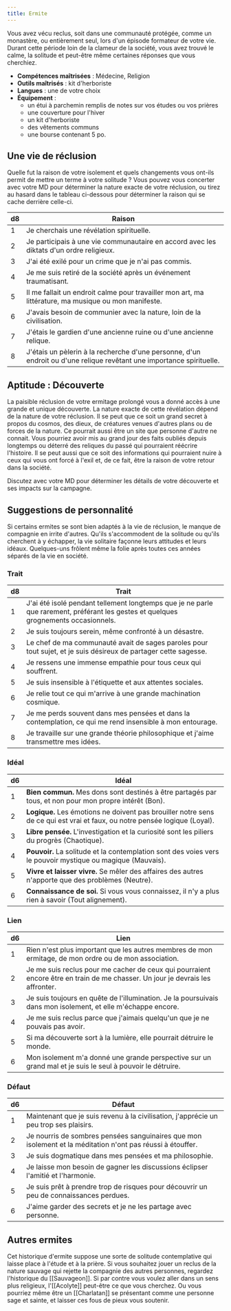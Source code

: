 ```yaml
---
title: Ermite
---
```

Vous avez vécu reclus, soit dans une communauté protégée, comme un monastère, ou entièrement seul, lors d'un épisode formateur de votre vie. Durant cette période loin de la clameur de la société, vous avez trouvé le calme, la solitude et peut-être même certaines réponses que vous cherchiez.

- **Compétences maîtrisées** : Médecine, Religion
- **Outils maîtrisés** : kit d'herboriste
- **Langues** : une de votre choix
- **Équipement** :
	- un étui à parchemin remplis de notes sur vos études ou vos prières
	- une couverture pour l'hiver
  - un kit d'herboriste
  - des vêtements communs
  - une bourse contenant 5 po.

## Une vie de réclusion
Quelle fut la raison de votre isolement et quels changements vous ont-ils permit de mettre un terme à votre solitude ? Vous pouvez vous concerter avec votre MD pour déterminer la nature exacte de votre réclusion, ou tirez au hasard dans le tableau ci-dessous pour déterminer la raison qui se cache derrière celle-ci.

|d8|Raison|
|--|--|
|1|Je cherchais une révélation spirituelle.|
|2|Je participais à une vie communautaire en accord avec les diktats d'un ordre religieux.|
|3|J'ai été exilé pour un crime que je n'ai pas commis.|
|4|Je me suis retiré de la société après un événement traumatisant.|
|5|Il me fallait un endroit calme pour travailler mon art, ma littérature, ma musique ou mon manifeste.|
|6|J'avais besoin de communier avec la nature, loin de la civilisation.|
|7|J'étais le gardien d'une ancienne ruine ou d'une ancienne relique.|
|8|J'étais un pèlerin à la recherche d'une personne, d'un endroit ou d'une relique revêtant une importance spirituelle.|

## Aptitude : Découverte
La paisible réclusion de votre ermitage prolongé vous a donné accès à une grande et unique découverte. La nature exacte de cette révélation dépend de la nature de votre réclusion. Il se peut que ce soit un grand secret à propos du cosmos, des dieux, de créatures venues d'autres plans ou de forces de la nature. Ce pourrait aussi être un site que personne d'autre ne connait. Vous pourriez avoir mis au grand jour des faits oubliés depuis longtemps ou déterré des reliques du passé qui pourraient réécrire l'histoire. Il se peut aussi que ce soit des informations qui pourraient nuire à ceux qui vous ont forcé à l'exil et, de ce fait, être la raison de votre retour dans la société.

Discutez avec votre MD pour déterminer les détails de votre découverte et ses impacts sur la campagne.

## Suggestions de personnalité
Si certains ermites se sont bien adaptés à la vie de réclusion, le manque de compagnie en irrite d'autres. Qu'ils s'accommodent de la solitude ou qu'ils cherchent à y échapper, la vie solitaire façonne leurs attitudes et leurs idéaux. Quelques-uns frôlent même la folie après toutes ces années séparés de la vie en société.

### Trait
|d8|Trait|
|--|--|
|1|J'ai été isolé pendant tellement longtemps que je ne parle que rarement, préférant les gestes et quelques grognements occasionnels.|
|2|Je suis toujours serein, même confronté à un désastre.|
|3|Le chef de ma communauté avait de sages paroles pour tout sujet, et je suis désireux de partager cette sagesse.|
|4|Je ressens une immense empathie pour tous ceux qui souffrent.|
|5|Je suis insensible à l'étiquette et aux attentes sociales.|
|6|Je relie tout ce qui m'arrive à une grande machination cosmique.|
|7|Je me perds souvent dans mes pensées et dans la contemplation, ce qui me rend insensible à mon entourage.|
|8|Je travaille sur une grande théorie philosophique et j'aime transmettre mes idées.|

### Idéal
|d6|Idéal|
|--|--|
|1|**Bien commun.** Mes dons sont destinés à être partagés par tous, et non pour mon propre intérêt (Bon).|
|2|**Logique.** Les émotions ne doivent pas brouiller notre sens de ce qui est vrai et faux, ou notre pensée logique (Loyal).|
|3|**Libre pensée.** L'investigation et la curiosité sont les piliers du progrès (Chaotique).|
|4|**Pouvoir.** La solitude et la contemplation sont des voies vers le pouvoir mystique ou magique (Mauvais).|
|5|**Vivre et laisser vivre.** Se mêler des affaires des autres n'apporte que des problèmes (Neutre).|
|6|**Connaissance de soi.** Si vous vous connaissez, il n'y a plus rien à savoir (Tout alignement).|

### Lien
|d6|Lien|
|--|--|
|1|Rien n'est plus important que les autres membres de mon ermitage, de mon ordre ou de mon association.|
|2|Je me suis reclus pour me cacher de ceux qui pourraient encore être en train de me chasser. Un jour je devrais les affronter.|
|3|Je suis toujours en quête de l'illumination. Je la poursuivais dans mon isolement, et elle m'échappe encore.|
|4|Je me suis reclus parce que j'aimais quelqu'un que je ne pouvais pas avoir.|
|5|Si ma découverte sort à la lumière, elle pourrait détruire le monde.|
|6|Mon isolement m'a donné une grande perspective sur un grand mal et je suis le seul à pouvoir le détruire.|

### Défaut
|d6|Défaut|
|--|--|
|1|Maintenant que je suis revenu à la civilisation, j'apprécie un peu trop ses plaisirs.|
|2|Je nourris de sombres pensées sanguinaires que mon isolement et la méditation n'ont pas réussi à étouffer.|
|3|Je suis dogmatique dans mes pensées et ma philosophie.|
|4|Je laisse mon besoin de gagner les discussions éclipser l'amitié et l'harmonie.|
|5|Je suis prêt à prendre trop de risques pour découvrir un peu de connaissances perdues.|
|6|J'aime garder des secrets et je ne les partage avec personne.|

## Autres ermites
Cet historique d'ermite suppose une sorte de solitude contemplative qui laisse place à l'étude et à la prière. Si vous souhaitez jouer un reclus de la nature sauvage qui rejette la compagnie des autres personnes, regardez l'historique du [[Sauvageon]]. Si par contre vous voulez aller dans un sens plus religieux, l'[[Acolyte]] peut-être ce que vous cherchez. Ou vous pourriez même être un [[Charlatan]] se présentant comme une personne sage et sainte, et laisser ces fous de pieux vous soutenir.